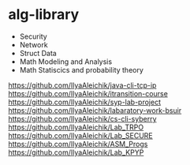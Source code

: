 # alg-library

- Security
- Network
- Struct Data
- Math Modeling and Analysis
- Math Statiscics and probability theory


https://github.com/IlyaAleichik/java-cli-tcp-ip
https://github.com/IlyaAleichik/itransition-course
https://github.com/IlyaAleichik/syp-lab-project
https://github.com/IlyaAleichik/labaratory-work-bsuir
https://github.com/IlyaAleichik/cs-cli-syberry
https://github.com/IlyaAleichik/Lab_TRPO
https://github.com/IlyaAleichik/Lab_SECURE
https://github.com/IlyaAleichik/ASM_Progs
https://github.com/IlyaAleichik/Lab_KPYP

